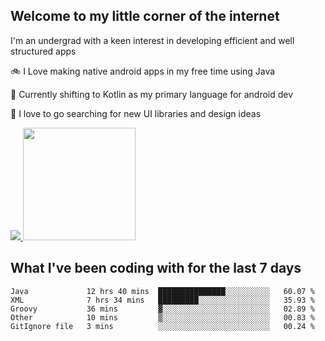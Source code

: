 ## Welcome to my little corner of the internet
I'm an undergrad with a keen interest in developing efficient and well structured apps

🚲 I Love making native android apps in my free time using Java

🌄 Currently shifting to Kotlin as my primary language for android dev

🔮  I love to go searching for new UI libraries and design ideas

<a href="">
  <img src="https://komarev.com/ghpvc/?username=ade3l&style=flat-square" />
</a>

<img height="180em" src="https://github-readme-stats-eight-theta.vercel.app/api/top-langs/?username=ade3l&langs_count=7&theme=cobalt&layout=compact"/>

## What I've been coding with for the last 7 days
<!--START_SECTION:waka-->
```text
Java             12 hrs 40 mins  ███████████████░░░░░░░░░░   60.07 % 
XML              7 hrs 34 mins   █████████░░░░░░░░░░░░░░░░   35.93 % 
Groovy           36 mins         ▓░░░░░░░░░░░░░░░░░░░░░░░░   02.89 % 
Other            10 mins         ▒░░░░░░░░░░░░░░░░░░░░░░░░   00.83 % 
GitIgnore file   3 mins          ░░░░░░░░░░░░░░░░░░░░░░░░░   00.24 % 
```
<!--END_SECTION:waka-->
